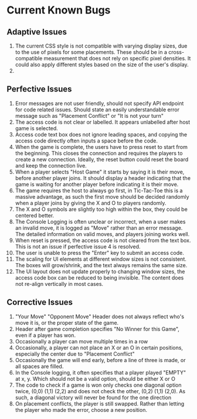 # Current Known Bugs
## Adaptive Issues
1. The current CSS style is not compatible with varying display sizes, due to the use of pixels for some placements. These should be in a cross-compatible measurement that does not rely on specific pixel densities. It could also apply different styles based on the size of the user's display.
2. 

## Perfective Issues
1. Error messages are not user friendly, should not specify API endpoint for code related issues. Should state an easily understandable error message such as "Placement Conflict" or "It is not your turn"
2. The access code is not clear or labelled. It appears unlabelled after host game is selected.
3. Access code text box does not ignore leading spaces, and copying the access code directly often inputs a space before the code.
4. When the game is complete, the users have to press reset to start from the beginning. This closes the connection and requires the players to create a new connection. Ideally, the reset button could reset the board and keep the connection live.
5. When a player selects "Host Game" it starts by saying it is their move, before another player joins. It should display a header indicating that the game is waiting for another player before indicating it is their move.
6. The game requires the host to always go first, in Tic-Tac-Toe this is a massive advantage, as such the first move should be decided randomly when a player joins by giving the X and O to players randomly.
7. The X and O symbols are slightly too high within the box, they could be centered better.
8. The Console Logging is often unclear or incorrect, when a user makes an invalid move, it is logged as "Move" rather than an error message. The detailed information on valid moves, and players joining works well. 
9. When reset is pressed, the access code is not cleared from the text box. This is not an issue if perfective issue 4 is resolved.
10. The user is unable to press the "Enter" key to submit an access code.
11. The scaling for UI elements at different window sizes is not consistent. The boxes will grow/shrink, and the text always remains the same size.
12. The UI layout does not update properly to changing window sizes, the access code box can be reduced to being invisible. The content does not re-align vertically in most cases.

## Corrective Issues
1. "Your Move" "Opponent Move" Header does not always reflect who's move it is, or the proper state of the game.
2. Header after game completion specifies "No Winner for this Game", even if a player has won.
3. Occasionally a player can move multiple times in a row
4. Occasionally, a player can not place an X or an O in certain positions, especially the center due to "Placement Conflict"
5. Occasionally the game will end early, before a line of three is made, or all spaces are filled.
6. In the Console logging, it often specifies that a player played "EMPTY" at x, y. Which should not be a valid option, should be either X or O
7. The code to check if a game is won only checks one diagonal option twice, (0,0) (1,1) (2,2) and does not check the other, (0,2) (1,1) (2,0). As such, a diagonal victory will never be found for the one direction
8. On placement conflicts, the player is still swapped. Rather than letting the player who made the error, choose a new position.